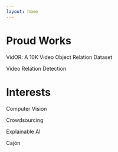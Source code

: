 ```yaml
---
layout: home
---
```

# Proud Works

VidOR: A 10K Video Object Relation Dataset 
<a href="docs/vidor.html"><i class="fa fa-eye"></i></a>

Video Relation Detection
<a href="docs/imagenet-vidvrd.html"><i class="fa fa-eye"></i></a>

# Interests

Computer Vision

Crowdsourcing

Explainable AI

Cajón